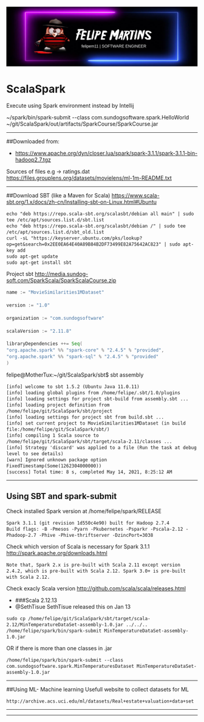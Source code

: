 ![](https://github.com/felipem11/felipem11/blob/main/logo.png?raw=true)
# ScalaSpark

Execute using Spark environment instead by Intellij

~/spark/bin/spark-submit --class com.sundogsoftware.spark.HelloWorld ~/git/ScalaSpark/out/artifacts/SparkCourse/SparkCourse.jar 

---
##Downloaded from:
- https://www.apache.org/dyn/closer.lua/spark/spark-3.1.1/spark-3.1.1-bin-hadoop2.7.tgz

Sources of files e.g -> ratings.dat 
https://files.grouplens.org/datasets/movielens/ml-1m-README.txt

***

##Download SBT (like a Maven for Scala) 
https://www.scala-sbt.org/1.x/docs/zh-cn/Installing-sbt-on-Linux.html#Ubuntu
```shell
echo "deb https://repo.scala-sbt.org/scalasbt/debian all main" | sudo tee /etc/apt/sources.list.d/sbt.list
echo "deb https://repo.scala-sbt.org/scalasbt/debian /" | sudo tee /etc/apt/sources.list.d/sbt_old.list
curl -sL "https://keyserver.ubuntu.com/pks/lookup?op=get&search=0x2EE0EA64E40A89B84B2DF73499E82A75642AC823" | sudo apt-key add
sudo apt-get update
sudo apt-get install sbt
```
Project sbt
http://media.sundog-soft.com/SparkScala/SparkScalaCourse.zip

```sbt
name := "MovieSimilarities1MDataset"

version := "1.0"

organization := "com.sundogsoftware"

scalaVersion := "2.11.8"

libraryDependencies ++= Seq(
"org.apache.spark" %% "spark-core" % "2.4.5" % "provided",
"org.apache.spark" %% "spark-sql" % "2.4.5" % "provided"
)
```
felipe@MotherTux:~/git/ScalaSpark/sbt$ sbt assembly
```shell
[info] welcome to sbt 1.5.2 (Ubuntu Java 11.0.11)
[info] loading global plugins from /home/felipe/.sbt/1.0/plugins
[info] loading settings for project sbt-build from assembly.sbt ...
[info] loading project definition from /home/felipe/git/ScalaSpark/sbt/project
[info] loading settings for project sbt from build.sbt ...
[info] set current project to MovieSimilarities1MDataset (in build file:/home/felipe/git/ScalaSpark/sbt/)
[info] compiling 1 Scala source to /home/felipe/git/ScalaSpark/sbt/target/scala-2.11/classes ...
[info] Strategy 'discard' was applied to a file (Run the task at debug level to see details)
[warn] Ignored unknown package option FixedTimestamp(Some(1262304000000))
[success] Total time: 8 s, completed May 14, 2021, 8:25:12 AM

```
---
## Using SBT and spark-submit

Check installed Spark version at 
/home/felipe/spark/RELEASE
```text
Spark 3.1.1 (git revision 1d550c4e90) built for Hadoop 2.7.4
Build flags: -B -Pmesos -Pyarn -Pkubernetes -Psparkr -Pscala-2.12 -Phadoop-2.7 -Phive -Phive-thriftserver -DzincPort=3038
```

Check which version of Scala is necessary for Spark 3.1.1 
http://spark.apache.org/downloads.html

```text
Note that, Spark 2.x is pre-built with Scala 2.11 except version 2.4.2, which is pre-built with Scala 2.12. Spark 3.0+ is pre-built with Scala 2.12.
```

Check exacly Scala version 
http://github.com/scala/scala/releases.html

- ###Scala 2.12.13
- @SethTisue SethTisue released this on Jan 13

```shell
sudo cp /home/felipe/git/ScalaSpark/sbt/target/scala-2.12/MinTemperatureDataSet-assembly-1.0.jar ../../..
/home/felipe/spark/bin/spark-submit MinTemperatureDataSet-assembly-1.0.jar
````
OR if there is more than one classes in .jar
```shell
/home/felipe/spark/bin/spark-submit --class com.sundogsoftware.spark.MinTemperaturesDataset MinTemperatureDataSet-assembly-1.0.jar
```

---

##Using ML- Machine learning
Usefull website to collect datasets for ML
```text
http://archive.acs.uci.edu/ml/datasets/Real+estate+valuation+data+set
```

---
---